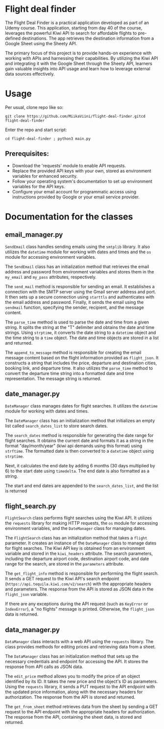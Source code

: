 # Flight deal finder
The Flight Deal Finder is a practical application developed as part of an Udemy course. This application, starting from day 40 of the course, leverages the powerful Kiwi API to search for affordable flights to pre-defined destinations. The app retrieves the destination information from a Google Sheet using the Sheety API.

The primary focus of this project is to provide hands-on experience with working with APIs and harnessing their capabilities. By utilizing the Kiwi API and integrating it with the Google Sheet through the Sheety API, learners gain valuable insights into API usage and learn how to leverage external data sources effectively.

# Usage
Per usual, clone repo like so:
```
git clone https://github.com/MiikaViini/flight-deal-finder.gitcd flight-deal-finder
```
Enter the repo and start script:
```
cd flight-deal-finder ; python3 main.py
```
## Prerequisites:
* Download the 'requests' module to enable API requests.
* Replace the provided API keys with your own, stored as environment variables for enhanced security.
* Follow your operating system's documentation to set up environment variables for the API keys.
* Configure your email account for programmatic access using instructions provided by Google or your email service provider.

# Documentation for the classes
## email_manager.py

`SendEmail` class handles sending emails using the `smtplib` library. It also utilizes the `datetime` module for working with dates and times and the `os` module for accessing environment variables.

The `SendEmail` class has an initialization method that retrieves the email address and password from environment variables and stores them in the `my_email` and `my_pass` attributes, respectively.

The `send_mail` method is responsible for sending an email. It establishes a connection with the SMTP server using the Gmail server address and port. It then sets up a secure connection using `starttls` and authenticates with the email address and password. Finally, it sends the email using the `sendmail` function, specifying the sender, recipient, and the message content.

The `parse_time` method is used to parse the date and time from a given string. It splits the string at the "T" delimiter and obtains the date and time strings. Using `strptime`, it converts the date string to a `datetime` object and the time string to a `time` object. The date and time objects are stored in a list and returned.

The `append_to_message` method is responsible for creating the email message content based on the flight information provided as `flight_json`. It constructs a string that includes the price, departure and destination cities, booking link, and departure time. It also utilizes the `parse_time` method to convert the departure time string into a formatted date and time representation. The message string is returned.

## date_manager.py

`DateManager` class manages dates for flight searches. It utilizes the `datetime` module for working with dates and times.

The `DateManager` class has an initialization method that initializes an empty list called `search_dates_list` to store search dates.

The `search_dates` method is responsible for generating the date range for flight searches. It obtains the current date and formats it as a string in the format "day/month/year" (kiwi api demands using this format) using `strftime`. The formatted date is then converted to a `datetime` object using `strptime`.

Next, it calculates the end date by adding 6 months (30 days multiplied by 6) to the start date using `timedelta`. The end date is also formatted as a string.

The start and end dates are appended to the `search_dates_list`, and the list is returned

## flight_search.py

`FlightSearch` class performs flight searches using the Kiwi API. It utilizes the `requests` library for making HTTP requests, the `os` module for accessing environment variables, and the `DateManager` class for managing dates.

The `FlightSearch` class has an initialization method that takes a `flight` parameter. It creates an instance of the `DateManager` class to manage dates for flight searches. The Kiwi API key is obtained from an environment variable and stored in the `kiwi_headers` attribute. The search parameters, including the departure airport code, destination airport code, and date range for the search, are stored in the `parameters` attribute.

The `get_flight_info` method is responsible for performing the flight search. It sends a GET request to the Kiwi API's search endpoint (`https://api.tequila.kiwi.com/v2/search`) with the appropriate headers and parameters. The response from the API is stored as JSON data in the `flight_json` variable.

If there are any exceptions during the API request (such as `KeyError` or `IndexError`), a "no flights" message is printed. Otherwise, the `flight_json` data is returned.

## data_manager.py

`DataManager` class  interacts with a web API using the `requests` library. The class provides methods for editing prices and retrieving data from a sheet.

The `DataManager` class has an initialization method that sets up the necessary credentials and endpoint for accessing the API. It stores the response from API calls as JSON data.

The `edit_price` method allows you to modify the price of an object identified by its ID. It takes the new price and the object's ID as parameters. Using the `requests` library, it sends a PUT request to the API endpoint with the updated price information, along with the necessary headers for authorization. The response from the API is stored and returned.

The `get_from_sheet` method retrieves data from the sheet by sending a GET request to the API endpoint with the appropriate headers for authorization. The response from the API, containing the sheet data, is stored and returned.
